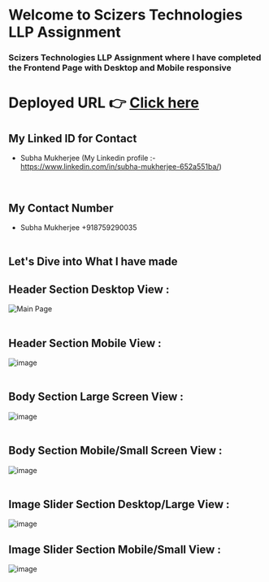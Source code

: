 # Welcome to Scizers Technologies LLP Assignment
<h3>Scizers Technologies LLP Assignment where I have completed the Frontend Page with Desktop and Mobile responsive</h3>

# Deployed URL 👉 [Click here](https://subhamukherjee321-scizers-technologies-assignment.vercel.app/)

## My Linked ID for Contact
- Subha Mukherjee (My Linkedin profile :- https://www.linkedin.com/in/subha-mukherjee-652a551ba/)
<br/>

## My Contact Number
- Subha Mukherjee +918759290035
<br/> <br/>

## Let's Dive into What I have made

## Header Section Desktop View :
![Main Page](https://github.com/subhamukherjee321/subhamukherjee321-Scizers_Technologies_Assignment/assets/107471586/0b9eb21e-3122-4920-b052-091b9afcbd4a)
<br/> <br/>

## Header Section Mobile View :
![image](https://github.com/subhamukherjee321/subhamukherjee321-Scizers_Technologies_Assignment/assets/107471586/7fb9c18f-7186-41b5-ae5a-87eecf523786)
<br/> <br/>

## Body Section Large Screen View :
![image](https://github.com/subhamukherjee321/subhamukherjee321-Scizers_Technologies_Assignment/assets/107471586/15651e14-2f8c-4f6d-951d-deaf45fa5be6)
<br/> <br/>

## Body Section Mobile/Small Screen View :
![image](https://github.com/subhamukherjee321/subhamukherjee321-Scizers_Technologies_Assignment/assets/107471586/7842d21b-2992-48c2-93d0-39b24040398d)
<br/> <br/>


## Image Slider Section Desktop/Large View :
![image](https://github.com/subhamukherjee321/subhamukherjee321-Scizers_Technologies_Assignment/assets/107471586/86473efa-14cf-4b9b-a93c-6727eb66aa1c)
<br/>

## Image Slider Section Mobile/Small View :
![image](https://github.com/subhamukherjee321/subhamukherjee321-Scizers_Technologies_Assignment/assets/107471586/de9e672f-8d62-4275-9be6-4a4bb124ab32)
<br/> <br/>

